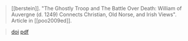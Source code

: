 > [[berstein]]. 
> "The Ghostly Troop and The Battle Over Death: William of Auvergne (d. 1249) Connects Christian, Old Norse, and Irish Views". 
> Article in [[poo2009ed]].

> [doi](https://doi.org/10.1163/ej.9789004171527.i-344.27 )
> [pdf](a-bernstein2009.pdf)